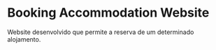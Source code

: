 # Booking Accommodation Website 
 Website desenvolvido que permite a reserva de um determinado alojamento.
